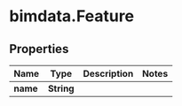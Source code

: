 # bimdata.Feature

## Properties
Name | Type | Description | Notes
------------ | ------------- | ------------- | -------------
**name** | **String** |  | 


